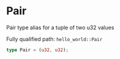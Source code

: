 # Pair

Pair type alias for a tuple of two u32 values

Fully qualified path: `hello_world::Pair`

```rust
type Pair = (u32, u32);
```

